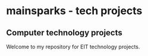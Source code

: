 # **mainsparks - tech projects** 

## Computer technology projects

Welcome to my repository for EIT technology projects.
